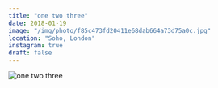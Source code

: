 ```yaml
---
title: "one two three"
date: 2018-01-19
image: "/img/photo/f85c473fd20411e68dab664a73d75a0c.jpg"
location: "Soho, London"
instagram: true
draft: false
---
```


![one two three](/img/photo/f85c473fd20411e68dab664a73d75a0c.jpg)
